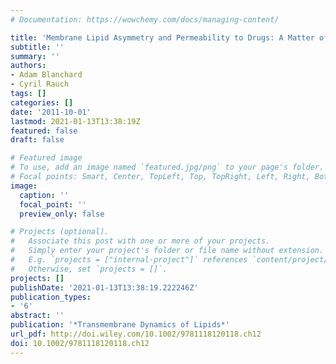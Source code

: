 ```yaml
---
# Documentation: https://wowchemy.com/docs/managing-content/

title: 'Membrane Lipid Asymmetry and Permeability to Drugs: A Matter of Size'
subtitle: ''
summary: ''
authors:
- Adam Blanchard
- Cyril Rauch
tags: []
categories: []
date: '2011-10-01'
lastmod: 2021-01-13T13:38:19Z
featured: false
draft: false

# Featured image
# To use, add an image named `featured.jpg/png` to your page's folder.
# Focal points: Smart, Center, TopLeft, Top, TopRight, Left, Right, BottomLeft, Bottom, BottomRight.
image:
  caption: ''
  focal_point: ''
  preview_only: false

# Projects (optional).
#   Associate this post with one or more of your projects.
#   Simply enter your project's folder or file name without extension.
#   E.g. `projects = ["internal-project"]` references `content/project/deep-learning/index.md`.
#   Otherwise, set `projects = []`.
projects: []
publishDate: '2021-01-13T13:38:19.222246Z'
publication_types:
- '6'
abstract: ''
publication: '*Transmembrane Dynamics of Lipids*'
url_pdf: http://doi.wiley.com/10.1002/9781118120118.ch12
doi: 10.1002/9781118120118.ch12
---
```

